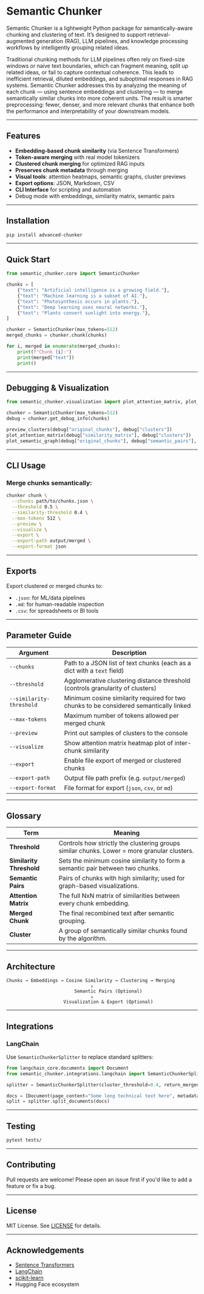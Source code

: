 # Semantic Chunker

Semantic Chunker is a lightweight Python package for semantically-aware chunking and clustering of text. It’s designed to support retrieval-augmented generation (RAG), LLM pipelines, and knowledge processing workflows by intelligently grouping related ideas.

Traditional chunking methods for LLM pipelines often rely on fixed-size windows or naive text boundaries, which can fragment meaning, split up related ideas, or fail to capture contextual coherence. This leads to inefficient retrieval, diluted embeddings, and suboptimal responses in RAG systems. Semantic Chunker addresses this by analyzing the meaning of each chunk — using sentence embeddings and clustering — to merge semantically similar chunks into more coherent units. The result is smarter preprocessing: fewer, denser, and more relevant chunks that enhance both the performance and interpretability of your downstream models.

---

## Features

- **Embedding-based chunk similarity** (via Sentence Transformers)
- **Token-aware merging** with real model tokenizers
- **Clustered chunk merging** for optimized RAG inputs
- **Preserves chunk metadata** through merging
- **Visual tools**: attention heatmaps, semantic graphs, cluster previews
- **Export options**: JSON, Markdown, CSV
- **CLI Interface** for scripting and automation
- Debug mode with embeddings, similarity matrix, semantic pairs

---

## Installation

```bash
pip install advanced-chunker
```

---

## Quick Start

```python
from semantic_chunker.core import SemanticChunker

chunks = [
    {"text": "Artificial intelligence is a growing field."},
    {"text": "Machine learning is a subset of AI."},
    {"text": "Photosynthesis occurs in plants."},
    {"text": "Deep learning uses neural networks."},
    {"text": "Plants convert sunlight into energy."},
]

chunker = SemanticChunker(max_tokens=512)
merged_chunks = chunker.chunk(chunks)

for i, merged in enumerate(merged_chunks):
    print(f"Chunk {i}:")
    print(merged["text"])
    print()
```

---

## Debugging & Visualization

```python
from semantic_chunker.visualization import plot_attention_matrix, plot_semantic_graph, preview_clusters

chunker = SemanticChunker(max_tokens=512)
debug = chunker.get_debug_info(chunks)

preview_clusters(debug["original_chunks"], debug["clusters"])
plot_attention_matrix(debug["similarity_matrix"], debug["clusters"])
plot_semantic_graph(debug["original_chunks"], debug["semantic_pairs"], debug["clusters"])
```

---

## CLI Usage

### Merge chunks semantically:
```bash
chunker chunk \
  --chunks path/to/chunks.json \
  --threshold 0.5 \
  --similarity-threshold 0.4 \
  --max-tokens 512 \
  --preview \
  --visualize \
  --export \
  --export-path output/merged \
  --export-format json
```

---

## Exports

Export clustered or merged chunks to:
- `.json`: for ML/data pipelines
- `.md`: for human-readable inspection
- `.csv`: for spreadsheets or BI tools

---

## Parameter Guide

| Argument               | Description |
|------------------------|-------------|
| `--chunks`             | Path to a JSON list of text chunks (each as a dict with a `text` field) |
| `--threshold`          | Agglomerative clustering distance threshold (controls granularity of clusters) |
| `--similarity-threshold` | Minimum cosine similarity required for two chunks to be considered semantically linked |
| `--max-tokens`         | Maximum number of tokens allowed per merged chunk |
| `--preview`            | Print out samples of clusters to the console |
| `--visualize`          | Show attention matrix heatmap plot of inter-chunk similarity |
| `--export`             | Enable file export of merged or clustered chunks |
| `--export-path`        | Output file path prefix (e.g. `output/merged`) |
| `--export-format`      | File format for export (`json`, `csv`, or `md`) |

---

## Glossary

| Term                 | Meaning |
|----------------------|---------|
| **Threshold**         | Controls how strictly the clustering groups similar chunks. Lower = more granular clusters. |
| **Similarity Threshold** | Sets the minimum cosine similarity to form a semantic pair between two chunks. |
| **Semantic Pairs**    | Pairs of chunks with high similarity; used for graph-based visualizations. |
| **Attention Matrix**  | The full NxN matrix of similarities between every chunk embedding. |
| **Merged Chunk**      | The final recombined text after semantic grouping. |
| **Cluster**           | A group of semantically similar chunks found by the algorithm. |

---

## Architecture

```text
Chunks → Embeddings → Cosine Similarity → Clustering → Merging
                               ↓
                         Semantic Pairs (Optional)
                               ↓
                     Visualization & Export (Optional)
```

---

## Integrations

### LangChain

Use `SemanticChunkerSplitter` to replace standard splitters:

```python
from langchain_core.documents import Document
from semantic_chunker.integrations.langchain import SemanticChunkerSplitter

splitter = SemanticChunkerSplitter(cluster_threshold=0.4, return_merged=True)

docs = [Document(page_content="Some long technical text here", metadata={"source": "report.pdf"})]
split = splitter.split_documents(docs)
```

---

## Testing

```bash
pytest tests/
```

---

## Contributing

Pull requests are welcome! Please open an issue first if you'd like to add a feature or fix a bug.

---

## License

MIT License. See [LICENSE](LICENSE) for details.

---

## Acknowledgements

- [Sentence Transformers](https://www.sbert.net/)
- [LangChain](https://www.langchain.com/)
- [scikit-learn](https://scikit-learn.org/)
- Hugging Face ecosystem